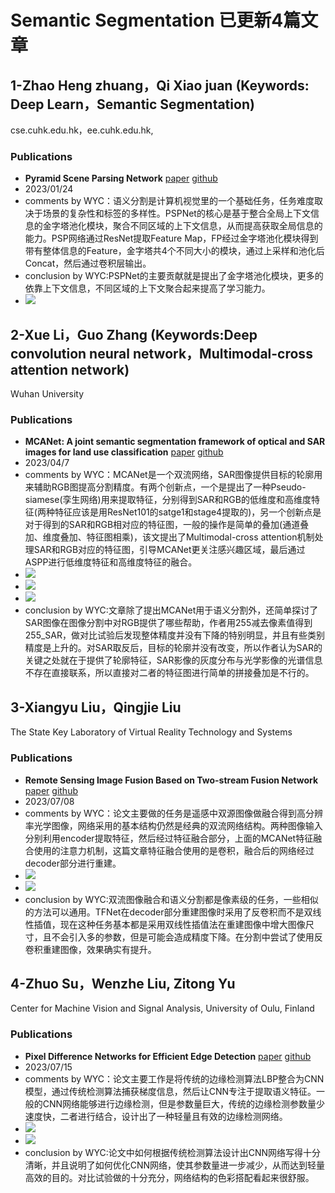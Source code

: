 # Semantic Segmentation 已更新4篇文章

## 1-Zhao Heng zhuang，Qi Xiao juan (Keywords: Deep Learn，Semantic Segmentation)

cse.cuhk.edu.hk，ee.cuhk.edu.hk,

### Publications

   - **Pyramid Scene Parsing Network**   [paper](https://arxiv.org/abs/1612.01105)  [github](https://github.com/hszhao/semseg)
   - 2023/01/24
   - comments by WYC：语义分割是计算机视觉里的一个基础任务，任务难度取决于场景的复杂性和标签的多样性。PSPNet的核心是基于整合全局上下文信息的金字塔池化模块，聚合不同区域的上下文信息，从而提高获取全局信息的能力。PSP网络通过ResNet提取Feature Map，FP经过金字塔池化模块得到带有整体信息的Feature，金字塔共4个不同大小的模块，通过上采样和池化后Concat，然后通过卷积层输出。
   - conclusion by WYC:PSPNet的主要贡献就是提出了金字塔池化模块，更多的依靠上下文信息，不同区域的上下文聚合起来提高了学习能力。
   - ![](./images/pspnet1.jpg)

## 2-Xue Li，Guo Zhang (Keywords:Deep convolution neural network，Multimodal-cross attention network)

Wuhan University

### Publications

   - **MCANet: A joint semantic segmentation framework of optical and SAR images for land use classification**   [paper](https://www.sciencedirect.com/science/article/pii/S0303243421003457)  [github](https://github.com/yisun98/SOLC)
   - 2023/04/7
   - comments by WYC：MCANet是一个双流网络，SAR图像提供目标的轮廓用来辅助RGB图提高分割精度。有两个创新点，一个是提出了一种Pseudo-siamese(孪生网络)用来提取特征，分别得到SAR和RGB的低维度和高维度特征(两种特征应该是用ResNet101的satge1和stage4提取的)，另一个创新点是对于得到的SAR和RGB相对应的特征图，一般的操作是简单的叠加(通道叠加、维度叠加、特征图相乘)，该文提出了Multimodal-cross attention机制处理SAR和RGB对应的特征图，引导MCANet更关注感兴趣区域，最后通过ASPP进行低维度特征和高维度特征的融合。
   - ![](./images/MCANet_model.jpg)
   - ![](./images/MCANet_encoder.jpg)
   - ![](./images/MCANet_attention.jpg)
   - conclusion by WYC:文章除了提出MCANet用于语义分割外，还简单探讨了SAR图像在图像分割中对RGB提供了哪些帮助，作者用255减去像素值得到255_SAR，做对比试验后发现整体精度并没有下降的特别明显，并且有些类别精度是上升的。对SAR取反后，目标的轮廓并没有改变，所以作者认为SAR的关键之处就在于提供了轮廓特征，SAR影像的灰度分布与光学影像的光谱信息不存在直接联系，所以直接对二者的特征图进行简单的拼接叠加是不行的。

## 3-Xiangyu Liu，Qingjie Liu

The State Key Laboratory of Virtual Reality Technology and Systems

### Publications

   - **Remote Sensing Image Fusion Based on Two-stream Fusion Network**   [paper](https://www.sciencedirect.com/science/article/pii/S1566253517308060)  [github](https://github.com/huangshanshan33/Remote_Sensing_Image_Fusion/tree/main)
   - 2023/07/08
   - comments by WYC：论文主要做的任务是遥感中双源图像做融合得到高分辨率光学图像，网络采用的基本结构仍然是经典的双流网络结构。两种图像输入分别利用encoder提取特征，然后经过特征融合部分，上面的MCANet特征融合使用的注意力机制，这篇文章特征融合使用的是卷积，融合后的网络经过decoder部分进行重建。
   - ![](./images/tf1.png)
   - ![](./images/tf2.png)
   - conclusion by WYC:双流图像融合和语义分割都是像素级的任务，一些相似的方法可以通用。TFNet在decoder部分重建图像时采用了反卷积而不是双线性插值，现在这种任务基本都是采用双线性插值法在重建图像中增大图像尺寸，且不会引入多的参数，但是可能会造成精度下降。在分割中尝试了使用反卷积重建图像，效果确实有提升。
   
## 4-Zhuo Su，Wenzhe Liu, Zitong Yu

Center for Machine Vision and Signal Analysis, University of Oulu, Finland

### Publications

   - **Pixel Difference Networks for Efficient Edge Detection**   [paper](https://openaccess.thecvf.com/content/ICCV2021/papers/Su_Pixel_Difference_Networks_for_Efficient_Edge_Detection_ICCV_2021_paper.pdf)  [github](https://github.com/hellozhuo/pidinet)
   - 2023/07/15
   - comments by WYC：论文主要工作是将传统的边缘检测算法LBP整合为CNN模型，通过传统检测算法捕获梯度信息，然后让CNN专注于提取语义特征。一般的CNN网络能够进行边缘检测，但是参数量巨大，传统的边缘检测参数量少速度快，二者进行结合，设计出了一种轻量且有效的边缘检测网络。
   - ![](./images/pidi_1.png)
   - ![](./images/pidi_2.png)
   - conclusion by WYC:论文中如何根据传统检测算法设计出CNN网络写得十分清晰，并且说明了如何优化CNN网络，使其参数量进一步减少，从而达到轻量高效的目的。对比试验做的十分充分，网络结构的色彩搭配看起来很舒服。
